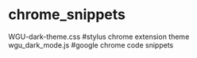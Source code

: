# chrome_snippets

WGU-dark-theme.css	#stylus chrome extension theme  
wgu_dark_mode.js #google chrome code snippets  
